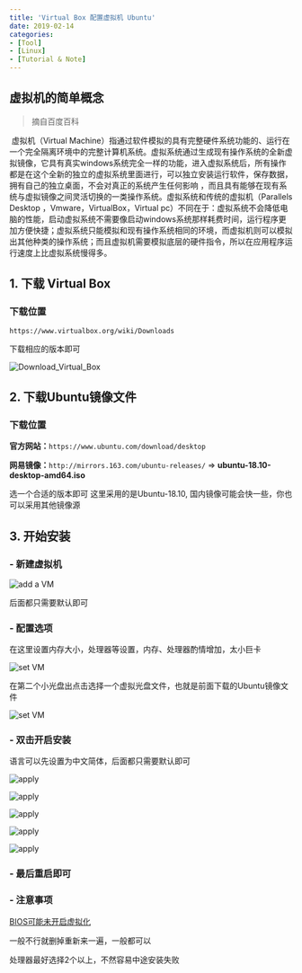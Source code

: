 ```yaml
---
title: 'Virtual Box 配置虚拟机 Ubuntu'
date: 2019-02-14
categories: 
- [Tool]
- [Linux]
- [Tutorial & Note]
---
```


## 虚拟机的简单概念

> 摘自百度百科 

​	虚拟机（Virtual Machine）指通过软件模拟的具有完整硬件系统功能的、运行在一个完全隔离环境中的完整计算机系统。
​	虚拟系统通过生成现有操作系统的全新虚拟镜像，它具有真实windows系统完全一样的功能，进入虚拟系统后，所有操作都是在这个全新的独立的虚拟系统里面进行，可以独立安装运行软件，保存数据，拥有自己的独立桌面，不会对真正的系统产生任何影响 ，而且具有能够在现有系统与虚拟镜像之间灵活切换的一类操作系统。虚拟系统和传统的虚拟机（Parallels Desktop ，Vmware，VirtualBox，Virtual pc）不同在于：虚拟系统不会降低电脑的性能，启动虚拟系统不需要像启动windows系统那样耗费时间，运行程序更加方便快捷；虚拟系统只能模拟和现有操作系统相同的环境，而虚拟机则可以模拟出其他种类的操作系统；而且虚拟机需要模拟底层的硬件指令，所以在应用程序运行速度上比虚拟系统慢得多。

<!-- more -->

## 1. 下载 Virtual Box

### 下载位置

`https://www.virtualbox.org/wiki/Downloads`

下载相应的版本即可

![Download_Virtual_Box](\assets\ArticleImg\2019\virtualBox_Ubuntu_1.jpg) 

## 2. 下载Ubuntu镜像文件

### 下载位置

**官方网站：**`https://www.ubuntu.com/download/desktop`

**网易镜像：**`http://mirrors.163.com/ubuntu-releases/` => **ubuntu-18.10-desktop-amd64.iso**  

选一个合适的版本即可 这里采用的是Ubuntu-18.10, 国内镜像可能会快一些，你也可以采用其他镜像源

## 3. 开始安装

### - 新建虚拟机 

![add a VM](\assets\ArticleImg\2019\virtualBox_Ubuntu_2.jpg)

后面都只需要默认即可

### - 配置选项

在这里设置内存大小，处理器等设置，内存、处理器酌情增加，太小巨卡

![set VM](\assets\ArticleImg\2019\virtualBox_Ubuntu_3.jpg)

在第二个小光盘出点击选择一个虚拟光盘文件，也就是前面下载的Ubuntu镜像文件

![set VM](\assets\ArticleImg\2019\virtualBox_Ubuntu_4.jpg)



### - 双击开启安装

语言可以先设置为中文简体，后面都只需要默认即可

![apply](\assets\ArticleImg\2019\virtualBox_Ubuntu_5.jpg)

![apply](\assets\ArticleImg\2019\virtualBox_Ubuntu_9.jpg)

![apply](\assets\ArticleImg\2019\virtualBox_Ubuntu_6.jpg)

![apply](\assets\ArticleImg\2019\virtualBox_Ubuntu_7.jpg)

![apply](\assets\ArticleImg\2019\virtualBox_Ubuntu_8.jpg)

### - 最后重启即可

### - 注意事项

[BIOS可能未开启虚拟化](https://jingyan.baidu.com/article/ab0b56305f2882c15afa7dda.html)

一般不行就删掉重新来一遍，一般都可以 

处理器最好选择2个以上，不然容易中途安装失败